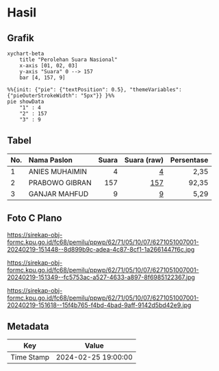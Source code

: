 # Hasil

## Grafik

```mermaid
xychart-beta
    title "Perolehan Suara Nasional"
    x-axis [01, 02, 03]
    y-axis "Suara" 0 --> 157
    bar [4, 157, 9]
```

```mermaid
%%{init: {"pie": {"textPosition": 0.5}, "themeVariables": {"pieOuterStrokeWidth": "5px"}} }%%
pie showData
    "1" : 4
    "2" : 157
    "3" : 9
```

## Tabel

| No. | Nama Paslon    | Suara | Suara (raw) | Persentase |
|:--- |:-------------- | -----:| -----------:| ----------:|
| 1   | ANIES MUHAIMIN | 4     | [4][p-1]    | 2,35       |
| 2   | PRABOWO GIBRAN | 157   | [157][p-2]  | 92,35      |
| 3   | GANJAR MAHFUD  | 9     | [9][p-3]    | 5,29       |


[p-1]: https://github.com/gigit-pemilu/pemilu-2024/blob/main/pilpres/hitung-suara/sub/62-kalimantan-tengah/sub/71-kota-palangkaraya/sub/05-rakumpit/sub/1007-bukit-sua/sub/001-tps/sub/paslon-1.txt
[p-2]: https://github.com/gigit-pemilu/pemilu-2024/blob/main/pilpres/hitung-suara/sub/62-kalimantan-tengah/sub/71-kota-palangkaraya/sub/05-rakumpit/sub/1007-bukit-sua/sub/001-tps/sub/paslon-2.txt
[p-3]: https://github.com/gigit-pemilu/pemilu-2024/blob/main/pilpres/hitung-suara/sub/62-kalimantan-tengah/sub/71-kota-palangkaraya/sub/05-rakumpit/sub/1007-bukit-sua/sub/001-tps/sub/paslon-3.txt

## Foto C Plano

https://sirekap-obj-formc.kpu.go.id/fc68/pemilu/ppwp/62/71/05/10/07/6271051007001-20240219-151448--8d899b9c-adea-4c87-8cf1-1a2661447f6c.jpg

https://sirekap-obj-formc.kpu.go.id/fc68/pemilu/ppwp/62/71/05/10/07/6271051007001-20240219-151349--fc5753ac-a527-4633-a897-8f6985122367.jpg

https://sirekap-obj-formc.kpu.go.id/fc68/pemilu/ppwp/62/71/05/10/07/6271051007001-20240219-151618--15f4b765-f4bd-4bad-9aff-9142d5bd42e9.jpg


## Metadata

| Key        | Value               |
| ---------- | ------------------- |
| Time Stamp | 2024-02-25 19:00:00 |



